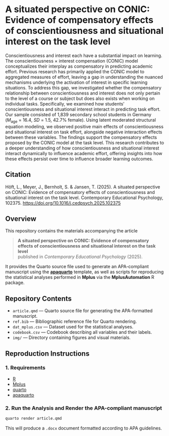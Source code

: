# A situated perspective on CONIC: Evidence of compensatory effects of conscientiousness and situational interest on the task level

Conscientiousness and interest each have a substantial impact on learning. The conscientiousness × interest compensation (CONIC) model conceptualizes their interplay as compensatory in predicting academic effort. Previous research has primarily applied the CONIC model to aggregated measures of effort, leaving a gap in understanding the nuanced mechanisms underlying the activation of interest in specific learning situations. To address this gap, we investigated whether the compensatory relationship between conscientiousness and interest does not only pertain to the level of a course or subject but does also exists when working on individual tasks. Specifically, we examined how students’ conscientiousness and situational interest interact in predicting task effort. Our sample consisted of 1,839 secondary school students in Germany (*M*<sub>age</sub> = 16.4, *SD* = 1.5, 42.7% female). Using latent moderated structural equation modeling, we observed positive main effects of conscientiousness and situational interest on task effort, alongside negative interaction effects between these variables. The findings support the compensatory effects proposed by the CONIC model at the task level. This research contributes to a deeper understanding of how conscientiousness and situational interest interact dynamically to influence academic effort, offering insights into how these effects persist over time to influence broader learning outcomes.

## Citation

Höft, L., Meyer, J., Bernholt, S. & Jansen, T. (2025). A situated perspective on CONIC: Evidence of compensatory effects of conscientiousness and situational interest on the task level. Contemporary Educational Psychology, 102375. <https://doi.org/10.1016/j.cedpsych.2025.102375>

## Overview

This repository contains the materials accompanying the article  
> **A situated perspective on CONIC: Evidence of compensatory effects of conscientiousness and situational interest on the task level**  
published in *Contemporary Educational Psychology* (2025).

It provides the Quarto source file used to generate an APA-compliant manuscript using the [**apaquarto**](https://github.com/crsh/apaquarto) template, as well as scripts for reproducing the statistical analyses performed in **Mplus** via the **MplusAutomation** R package.

## Repository Contents

-   `article.qmd` — Quarto source file for generating the APA-formatted manuscript.
-   `ref.bib` — Bibliographic reference file for Quarto rendering.
-   `dat_mplus.csv` — Dataset used for the statistical analyses.
-   `codebook.csv` — Codebook describing all variables and their labels.
-   `img/` — Directory containing figures and visual materials.

## Reproduction Instructions

### 1. Requirements

-   [R](https://www.r-project.org/)
-   [Mplus](https://www.statmodel.com/)
-   [quarto](https://quarto.org/)
-   [apaquarto](https://github.com/wjschne/apaquarto)

### 2. Run the Analysis and Render the APA-compliant manuscript

``` bash
quarto render article.qmd
```

This will produce a `.docx` document formatted according to APA guidelines.

